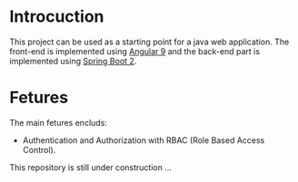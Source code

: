 # Introcuction
This project can be used as a starting point for a java web application.
The front-end is implemented using [Angular 9](https://angular.io/) and the back-end part is implemented using [Spring Boot 2](https://spring.io/projects/spring-boot).

# Fetures
The main fetures encluds:
- Authentication and Authorization with RBAC (Role Based Access Control).

This repository is still under construction ...
